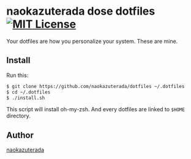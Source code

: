 naokazuterada dose dotfiles [![MIT License](http://img.shields.io/badge/license-MIT-blue.svg?style=flat)](https://github.com/naokazuterada/dotfiles/blob/master/LICENCE)
====

Your dotfiles are how you personalize your system. These are mine.

## Install

Run this:

```bash
$ git clone https://github.com/naokazuterada/dotfiles ~/.dotfiles
$ cd ~/.dotfiles
$ ./install.sh
```

This script will install oh-my-zsh. And every dotfiles are linked to `$HOME` directory. 

## Author

[naokazuterada](https://github.com/naokazuterada)
